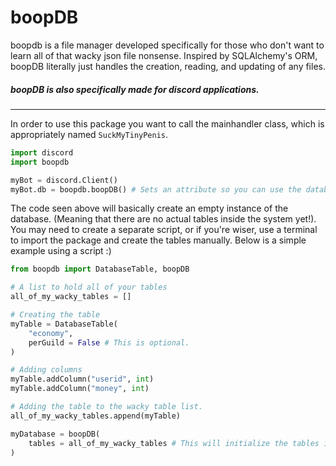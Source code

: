 # boopDB
boopdb is a file manager developed specifically for those who don't want to learn all of that wacky json file nonsense. Inspired by SQLAlchemy's ORM, boopDB literally just handles the creation, reading, and updating of any files.
##### boopDB is also specifically made for discord applications.
---
In order to use this package you want to call the mainhandler class, which is appropriately named `SuckMyTinyPenis`. 
```py
import discord
import boopdb

myBot = discord.Client()
myBot.db = boopdb.boopDB() # Sets an attribute so you can use the database within any cog!
```
The code seen above will basically create an empty instance of the database. (Meaning that there are no actual tables inside the system yet!). You may need to create a separate script, or if you're wiser, use a terminal to import the package and create the tables manually. Below is a simple example using a script :)
```py
from boopdb import DatabaseTable, boopDB

# A list to hold all of your tables
all_of_my_wacky_tables = []

# Creating the table
myTable = DatabaseTable(
	"economy",
	perGuild = False # This is optional.
)

# Adding columns
myTable.addColumn("userid", int)
myTable.addColumn("money", int)

# Adding the table to the wacky table list.
all_of_my_wacky_tables.append(myTable)

myDatabase = boopDB(
	tables = all_of_my_wacky_tables # This will initialize the tables in the system.
)
```
